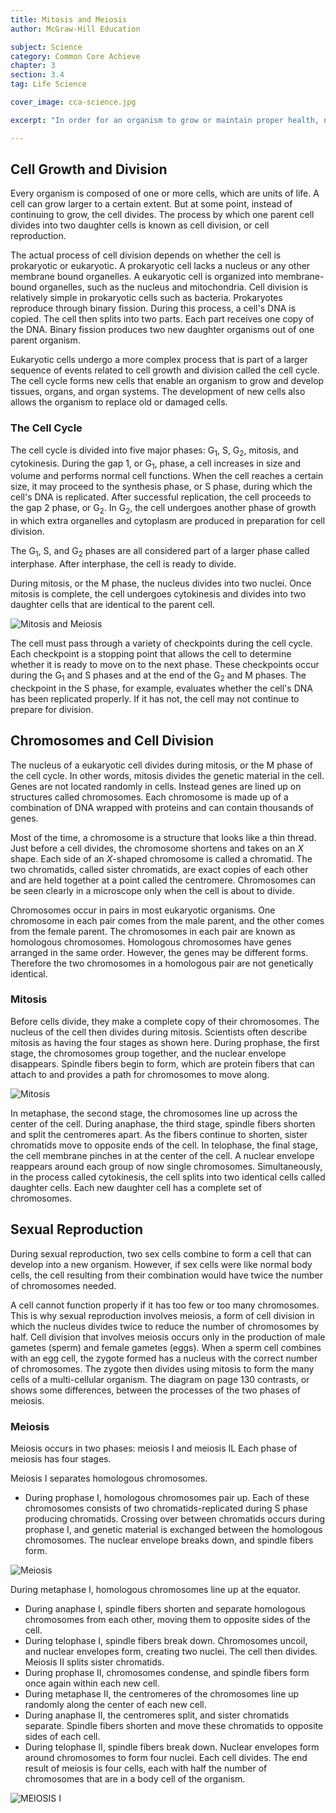 ```yaml
---
title: Mitosis and Meiosis
author: McGraw-Hill Education

subject: Science
category: Common Core Achieve
chapter: 3
section: 3.4
tag: Life Science

cover_image: cca-science.jpg

excerpt: "In order for an organism to grow or maintain proper health, new cells must be continuously produced. Learn about the reproduction of cells through the processes of mitosis and meiosis."

---
```

## Cell Growth and Division

Every organism is composed of one or more cells, which are units of life. A cell can grow larger to a certain extent. But at some point, instead of continuing to grow, the cell divides. The process by which one parent cell divides into two daughter cells is known as cell division, or cell reproduction.

The actual process of cell division depends on whether the cell is prokaryotic or eukaryotic. A prokaryotic cell lacks a nucleus or any other membrane bound organelles. A eukaryotic cell is organized into membrane-bound organelles, such as the nucleus and mitochondria. Cell division is relatively simple in prokaryotic cells such as bacteria. Prokaryotes reproduce through binary fission. During this process, a cell's DNA is copied. The cell then splits into two parts. Each part receives one copy of the DNA. Binary fission produces two new daughter organisms out of one parent organism.

Eukaryotic cells undergo a more complex process that is part of a larger sequence of events related to cell growth and division called the cell cycle. The cell cycle forms new cells that enable an organism to grow and develop tissues, organs, and organ systems. The development of new cells also allows the organism to replace old or damaged cells.

### The Cell Cycle

The cell cycle is divided into five major phases: G<sub>1</sub>, S, G<sub>2</sub>, mitosis, and cytokinesis. During the gap 1, or G<sub>1</sub>, phase, a cell increases in size and volume and performs normal cell functions. When the cell reaches a certain size, it may proceed to the synthesis phase, or S phase, during which the cell's DNA is replicated. After successful replication, the cell proceeds to the gap 2 phase, or G<sub>2</sub>. In G<sub>2</sub>, the cell undergoes another phase of growth in which extra organelles and cytoplasm are produced in preparation for cell division.

The G<sub>1</sub>, S, and G<sub>2</sub> phases are all considered part of a larger phase called interphase. After interphase, the cell is ready to divide.

During mitosis, or the M phase, the nucleus divides into two nuclei. Once mitosis is complete, the cell undergoes cytokinesis and divides into two daughter cells that are identical to the parent cell.

![Mitosis and Meiosis]()

The cell must pass through a variety of checkpoints during the cell cycle. Each checkpoint is a stopping point that allows the cell to determine whether it is ready to move on to the next phase. These checkpoints occur during the G<sub>1</sub> and S phases and at the end of the G<sub>2</sub> and M phases. The checkpoint in the S phase, for example, evaluates whether the cell's DNA has been replicated properly. If it has not, the cell may not continue to prepare for division.

## Chromosomes and Cell Division

The nucleus of a eukaryotic cell divides during mitosis, or the M phase of the cell cycle. In other words, mitosis divides the genetic material in the cell. Genes are not located randomly in cells. Instead genes are lined up on structures called chromosomes. Each chromosome is made up of a combination of DNA wrapped with proteins and can contain thousands of genes.

Most of the time, a chromosome is a structure that looks like a thin thread. Just before a cell divides, the chromosome shortens and takes on an *X* shape. Each side of an *X*-shaped chromosome is called a chromatid. The two chromatids, called sister chromatids, are exact copies of each other and are held together at a point called the centromere. Chromosomes can be seen clearly in a microscope only when the cell is about to divide.

Chromosomes occur in pairs in most eukaryotic organisms. One chromosome in each pair comes from the male parent, and the other comes from the female parent. The chromosomes in each pair are known as homologous chromosomes. Homologous chromosomes have genes arranged in the same order. However, the genes may be different forms. Therefore the two chromosomes in a homologous pair are not genetically identical.

### Mitosis

Before cells divide, they make a complete copy of their chromosomes. The nucleus of the cell then divides during mitosis. Scientists often describe mitosis as having the four stages as shown here. During prophase, the first stage, the chromosomes group together, and the nuclear envelope disappears. Spindle fibers begin to form, which are protein fibers that can attach to and provides a path for chromosomes to move along.

![Mitosis]()

In metaphase, the second stage, the chromosomes line up across the center of the cell. During anaphase, the third stage, spindle fibers shorten and split the centromeres apart. As the fibers continue to shorten, sister chromatids move to opposite ends of the cell. In telophase, the final stage, the cell membrane pinches in at the center of the cell. A nuclear envelope reappears around each group of now single chromosomes. Simultaneously, in the process called cytokinesis, the cell splits into two identical cells called daughter cells. Each new daughter cell has a complete set of chromosomes.

## Sexual Reproduction

During sexual reproduction, two sex cells combine to form a cell that can develop into a new organism. However, if sex cells were like normal body cells, the cell resulting from their combination would have twice the number of chromosomes needed.

A cell cannot function properly if it has too few or too many chromosomes. This is why sexual reproduction involves meiosis, a form of cell division in which the nucleus divides twice to reduce the number of chromosomes by half. Cell division that involves meiosis occurs only in the production of male gametes (sperm) and female gametes (eggs). When a sperm cell combines with an egg cell, the zygote formed has a nucleus with the correct number of chromosomes. The zygote then divides using mitosis to form the many cells of a multi-cellular organism. The diagram on page 130 contrasts, or shows some differences, between the processes of the two phases of meiosis.

### Meiosis

Meiosis occurs in two phases: meiosis I and meiosis IL Each phase of meiosis has four stages.

Meiosis I separates homologous chromosomes.

  * During prophase I, homologous chromosomes pair up. Each of these chromosomes consists of two chromatids-replicated during S phase producing chromatids. Crossing over between chromatids occurs during prophase I, and genetic material is exchanged between the homologous chromosomes. The nuclear envelope breaks down, and spindle fibers form.

![Meiosis]()

During metaphase I, homologous chromosomes line up at the equator.

  * During anaphase I, spindle fibers shorten and separate homologous chromosomes from each other, moving them to opposite sides of the cell.
  * During telophase I, spindle fibers break down. Chromosomes uncoil, and nuclear envelopes form, creating two nuclei. The cell then divides. Meiosis II splits sister chromatids.
  * During prophase II, chromosomes condense, and spindle fibers form once again within each new cell.
  * During metaphase II, the centromeres of the chromosomes line up randomly along the center of each new cell.
  * During anaphase II, the centromeres split, and sister chromatids separate. Spindle fibers shorten and move these chromatids to opposite sides of each cell.
  * During telophase II, spindle fibers break down. Nuclear envelopes form around chromosomes to form four nuclei. Each cell divides. The end result of meiosis is four cells, each with half the number of chromosomes that are in a body cell of the organism.

![MEIOSIS I]()
